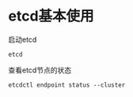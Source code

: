 # etcd基本使用

启动etcd

```shell
etcd
```

查看etcd节点的状态

```shell
etcdctl endpoint status --cluster
```

